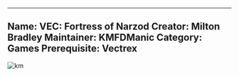 -----------------------
Name: VEC: Fortress of Narzod
Creator: Milton Bradley
Maintainer: KMFDManic
Category: Games
Prerequisite: Vectrex
-----------------------
![km](https://i.imgur.com/wyuvL5f.png)
